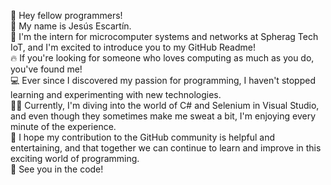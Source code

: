👋 Hey fellow programmers!  
🧑 My name is Jesús Escartín.  
💼 I'm the intern for microcomputer systems and networks at Spherag Tech IoT, and I'm excited to introduce you to my GitHub Readme!  
🔥 If you're looking for someone who loves computing as much as you do, you've found me!  
💻 Ever since I discovered my passion for programming, I haven't stopped learning and experimenting with new technologies.  
👨‍💻 Currently, I'm diving into the world of C# and Selenium in Visual Studio, and even though they sometimes make me sweat a bit, I'm enjoying every minute of the experience.  
💪 I hope my contribution to the GitHub community is helpful and entertaining, and that together we can continue to learn and improve in this exciting world of programming.  
👀 See you in the code!  
